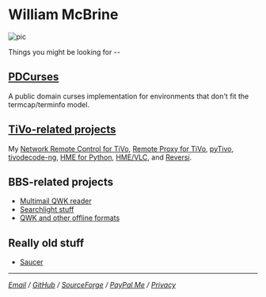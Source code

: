 William McBrine
===============

![pic]

Things you might be looking for --


[PDCurses]
----------

A public domain curses implementation for environments that don't fit
the termcap/terminfo model.


[TiVo-related projects]
-----------------------

My [Network Remote Control for TiVo], [Remote Proxy for TiVo], [pyTivo],
[tivodecode-ng], [HME for Python], [HME/VLC], and [Reversi].


BBS-related projects
--------------------

* [Multimail QWK reader]
* [Searchlight stuff]
* [QWK and other offline formats]


Really old stuff
----------------

* [Saucer]


---

*[Email] / [GitHub] / [SourceForge] / [PayPal Me] / [Privacy]*

[pic]: https://s.gravatar.com/avatar/8f346585e5c2b436ad98d6317256bc38?s=300

[PDCurses]: https://pdcurses.org/

[TiVo-related projects]: tivo/
[Network Remote Control for TiVo]: tivo/index.md#network-remote-control-for-tivo
[Remote Proxy for TiVo]: tivo/index.md#remote-proxy-for-tivo
[pyTivo]: tivo/index.md#pytivo
[tivodecode-ng]: tivo/index.md#tivodecode-ng
[HME for Python]: tivo/index.md#hme-for-python
[HME/VLC]: tivo/index.md#hmevlc-video-streamer
[Reversi]: tivo/index.md#reversi

[Multimail QWK reader]: MultiMail/
[Searchlight stuff]: sl/
[QWK and other offline formats]: mmail/specs/qwkspecs.md

[Saucer]: saucer/

[Email]: mailto:wmcbrine@gmail.com
[GitHub]: https://github.com/wmcbrine/
[SourceForge]: https://sourceforge.net/u/wmcbrine/
[PayPal Me]: https://paypal.me/wmcbrine
[Privacy]: privacy.md
